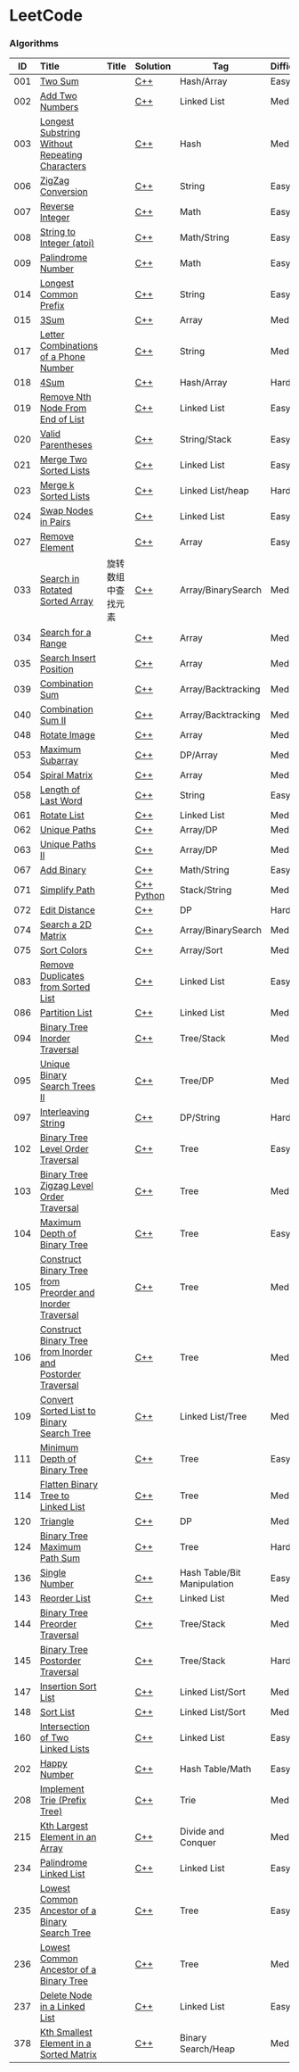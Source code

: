 # LeetCode

### Algorithms

| ID | Title |Title| Solution  | Tag | Difficulty |
|:---:|:---|---|---|---|---|
|001|[Two Sum](https://leetcode.com/problems/two-sum/)||[C++](./Solution/001/twoSum.cpp)|Hash/Array|Easy|
|002|[Add Two Numbers](https://leetcode.com/problems/add-two-numbers/)||[C++](./Solution/002/addTwoNumbers.cpp)|Linked List|Medium|
|003|[Longest Substring Without Repeating Characters](https://leetcode.com/problems/longest-substring-without-repeating-characters/)||[C++](./Solution/003/longestSubstringWithoutRepeatingCharacters.cpp)|Hash|Medium|
|006|[ZigZag Conversion](https://leetcode.com/problems/zigzag-conversion/)||[C++](./Solution/006/convert.cpp)|String|Easy|
|007|[Reverse Integer](https://leetcode.com/problems/reverse-integer/)||[C++](./Solution/007/reverse.cpp)|Math|Easy|
|008|[String to Integer (atoi)](https://leetcode.com/problems/string-to-integer-atoi/)||[C++](./Solution/008/myAtoi.cpp)|Math/String|Easy|
|009|[Palindrome Number](https://leetcode.com/problems/palindrome-number/)||[C++](./Solution/009/isPalindrome.cpp)|Math|Easy|
|014|[Longest Common Prefix](https://leetcode.com/problems/longest-common-prefix/)||[C++](./Solution/014/longestCommonPrefix.cpp)|String|Easy|
|015|[3Sum](https://leetcode.com/problems/3sum/)||[C++](./Solution/015/threeSum.cpp)|Array|Medium|
|017|[Letter Combinations of a Phone Number](https://leetcode.com/problems/letter-combinations-of-a-phone-number/)||[C++](./Solution/017/letterCombinations.cpp)|String|Medium|
|018|[4Sum](https://leetcode.com/problems/4sum/)||[C++](./Solution/018/fourSum.cpp)|Hash/Array|Hard|
|019|[Remove Nth Node From End of List](https://leetcode.com/problems/remove-nth-node-from-end-of-list/)||[C++](./Solution/019/removeNthFromEnd.cpp)|Linked List|Easy|
|020|[Valid Parentheses](https://leetcode.com/problems/valid-parentheses/)||[C++](./Solution/020/isValid.cpp)|String/Stack|Easy|
|021|[Merge Two Sorted Lists](https://leetcode.com/problems/merge-two-sorted-lists/)||[C++](./Solution/021/mergeTwoLists.cpp)|Linked List|Easy|
|023|[Merge k Sorted Lists](https://leetcode.com/problems/merge-k-sorted-lists/)||[C++](./Solution/023/mergeKLists.cpp)|Linked List/heap|Hard|
|024|[Swap Nodes in Pairs](https://leetcode.com/problems/swap-nodes-in-pairs/)||[C++](./Solution/024/swapPairs.cpp)|Linked List|Easy|
|027|[Remove Element](https://leetcode.com/problems/remove-element/)||[C++](./Solution/027/removeElement.cpp)|Array|Easy|
|033|[Search in Rotated Sorted Array](https://leetcode.com/problems/search-in-rotated-sorted-array)|旋转数组中查找元素|[C++](./Solution/033/search.cpp)|Array/BinarySearch|Medium|
|034|[Search for a Range](https://leetcode.com/problems/search-for-a-range/)||[C++](./Solution/034/searchRange.cpp)|Array|Medium|
|035|[Search Insert Position](https://leetcode.com/problems/search-insert-position/)||[C++](./Solution/035/searchInsert.cpp)|Array|Medium|
|039|[Combination Sum](https://leetcode.com/problems/combination-sum/)||[C++](./Solution/039/combinationSum.cpp)|Array/Backtracking|Medium|
|040|[Combination Sum II](https://leetcode.com/problems/combination-sum-ii/)||[C++](./Solution/040/combinationSum2.cpp)|Array/Backtracking|Medium|
|048|[Rotate Image](https://leetcode.com/problems/rotate-image)||[C++](./Solution/048/rotate.cpp)|Array|Medium|
|053|[Maximum Subarray](https://leetcode.com/problems/maximum-subarray/)||[C++](./Solution/053/maxSubArray.cpp)|DP/Array|Medium|
|054|[Spiral Matrix](https://leetcode.com/problems/spiral-matrix/?tab=Description)||[C++](./Solution/054/spiralOrder.cpp)|Array|Medium|
|058|[Length of Last Word](https://leetcode.com/problems/length-of-last-word)||[C++](./Solution/058/lengthOfLastWord.cpp)|String|Easy|
|061|[Rotate List](https://leetcode.com/problems/rotate-list/)||[C++](./Solution/061/rotateRight.cpp)|Linked List|Medium|
|062|[Unique Paths](https://leetcode.com/problems/unique-paths/)||[C++](./Solution/062/uniquePaths.cpp)|Array/DP|Medium|
|063|[Unique Paths II](https://leetcode.com/problems/unique-paths-ii/)||[C++](./Solution/063/uniquePathsWithObstacles.cpp)|Array/DP|Medium|
|067|[Add Binary](https://leetcode.com/problems/add-binary/)||[C++](./Solution/067/addBinary.cpp)|Math/String|Easy|
|071|[Simplify Path](https://leetcode.com/problems/simplify-path/)||[C++](./Solution/071/simplifyPath.cpp) [Python](./Solution/071/simplifyPath.py)|Stack/String|Medium|
|072|[Edit Distance](https://leetcode.com/problems/edit-distance/)||[C++](./Solution/072/minDistance.cpp)|DP|Hard|
|074|[Search a 2D Matrix](https://leetcode.com/problems/search-a-2d-matrix/)||[C++](./Solution/074/searchMatrix.cpp)|Array/BinarySearch|Medium|
|075|[Sort Colors](https://leetcode.com/problems/sort-colors/)||[C++](./Solution/075/sortColors.cpp)|Array/Sort|Medium|
|083|[Remove Duplicates from Sorted List](https://leetcode.com/problems/remove-duplicates-from-sorted-list/)||[C++](./Solution/083/deleteDuplicates.cpp)|Linked List|Easy|
|086|[Partition List](https://leetcode.com/problems/partition-list/)||[C++](./Solution/086/partition.cpp)|Linked List|Medium|
|094|[Binary Tree Inorder Traversal](https://leetcode.com/problems/binary-tree-inorder-traversal/)||[C++](./Solution/094/inorderTraversal.cpp)|Tree/Stack|Medium|
|095|[Unique Binary Search Trees II](https://leetcode.com/problems/unique-binary-search-trees-ii/)||[C++](./Solution/095/generateTrees.cpp)|Tree/DP|Medium|
|097|[Interleaving String](https://leetcode.com/problems/interleaving-string/)||[C++](./Solution/097/isInterleave.cpp)|DP/String|Hard|
|102|[Binary Tree Level Order Traversal](https://leetcode.com/problems/binary-tree-level-order-traversal/)||[C++](./Solution/102/levelOrder.cpp)|Tree|Easy|
|103|[Binary Tree Zigzag Level Order Traversal](https://leetcode.com/problems/binary-tree-zigzag-level-order-traversal/)||[C++](./Solution/103/zigzagLevelOrder.cpp)|Tree|Medium|
|104|[Maximum Depth of Binary Tree](https://leetcode.com/problems/maximum-depth-of-binary-tree/)||[C++](./Solution/104/maxDepth.cpp)|Tree|Easy|
|105|[Construct Binary Tree from Preorder and Inorder Traversal](https://leetcode.com/problems/construct-binary-tree-from-preorder-and-inorder-traversal/)||[C++](./Solution/105/buildTree.cpp)|Tree|Medium|
|106|[Construct Binary Tree from Inorder and Postorder Traversal](https://leetcode.com/problems/construct-binary-tree-from-inorder-and-postorder-traversal/)||[C++](./Solution/106/buildTree.cpp)|Tree|Medium|
|109|[Convert Sorted List to Binary Search Tree](https://leetcode.com/problems/convert-sorted-list-to-binary-search-tree/)||[C++](./Solution/109/sortedListToBST.cpp)|Linked List/Tree|Medium|
|111|[Minimum Depth of Binary Tree](https://leetcode.com/problems/minimum-depth-of-binary-tree/)||[C++](./Solution/111/minDepth.cpp)|Tree|Easy|
|114|[Flatten Binary Tree to Linked List](https://leetcode.com/problems/flatten-binary-tree-to-linked-list/)||[C++](./Solution/114/flatten.cpp)|Tree|Medium|
|120|[Triangle](https://leetcode.com/problems/triangle/)||[C++](./Solution/120/minimumTotal.cpp)|DP|Medium|
|124|[Binary Tree Maximum Path Sum](https://leetcode.com/problems/binary-tree-maximum-path-sum/)||[C++](./Solution/124/maxPathSum.cpp)|Tree|Hard|
|136|[Single Number](https://leetcode.com/problems/single-number/)||[C++](./Solution/136/singleNumber.cpp)|Hash Table/Bit Manipulation|Easy|
|143|[Reorder List](https://leetcode.com/problems/reorder-list/)||[C++](./Solution/143/reorderList.cpp)|Linked List|Medium|
|144|[Binary Tree Preorder Traversal](https://leetcode.com/problems/binary-tree-preorder-traversal/)||[C++](./Solution/144/preorderTraversal.cpp)|Tree/Stack|Medium|
|145|[Binary Tree Postorder Traversal](https://leetcode.com/problems/binary-tree-postorder-traversal/)||[C++](./Solution/145/postorderTraversal.cpp)|Tree/Stack|Hard|
|147|[Insertion Sort List](https://leetcode.com/problems/insertion-sort-list/)||[C++](./Solution/147/insertionSortList.cpp)|Linked List/Sort|Medium|
|148|[Sort List](https://leetcode.com/problems/sort-list/)||[C++](./Solution/148/sortList.cpp)|Linked List/Sort|Medium|
|160|[Intersection of Two Linked Lists](https://leetcode.com/problems/intersection-of-two-linked-lists/)||[C++](./Solution/160/getIntersectionNode.cpp)|Linked List|Easy|
|202|[Happy Number](https://leetcode.com/problems/happy-number/)||[C++](./Solution/202/isHappy.cpp)|Hash Table/Math|Easy|
|208|[Implement Trie (Prefix Tree)](https://leetcode.com/problems/implement-trie-prefix-tree/)||[C++](./Solution/208/Trie.cpp)|Trie|Medium|
|215|[Kth Largest Element in an Array](https://leetcode.com/problems/kth-largest-element-in-an-array/)||[C++](./Solution/215/findKthLargest.cpp)|Divide and Conquer|Medium|
|234|[Palindrome Linked List](https://leetcode.com/problems/palindrome-linked-list)||[C++](./Solution/234/isPalindrome.cpp)|Linked List|Easy|
|235|[Lowest Common Ancestor of a Binary Search Tree](https://leetcode.com/problems/lowest-common-ancestor-of-a-binary-search-tree/)||[C++](./Solution/235/lowestCommonAncestor.cpp)|Tree|Easy|
|236|[Lowest Common Ancestor of a Binary Tree](https://leetcode.com/problems/lowest-common-ancestor-of-a-binary-tree/)||[C++](./Solution/236/lowestCommonAncestor.cpp)|Tree|Medium|
|237|[Delete Node in a Linked List](https://leetcode.com/problems/delete-node-in-a-linked-list)||[C++](./Solution/237/deleteNode.cpp)|Linked List|Easy|
|378|[Kth Smallest Element in a Sorted Matrix](https://leetcode.com/problems/kth-smallest-element-in-a-sorted-matrix/)||[C++](./Solution/378/kthSmallest.cpp)|Binary Search/Heap|Medium|



